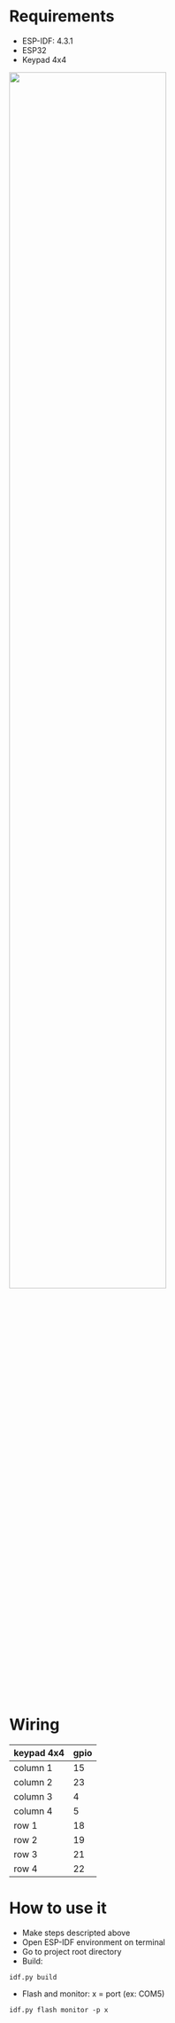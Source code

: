 # Requirements
* ESP-IDF: 4.3.1
* ESP32
* Keypad 4x4

<img src="https://i.pinimg.com/originals/fe/ce/2e/fece2e0df83754548006f24746d13ef9.png" width="75%"> </img>
# Wiring

| keypad 4x4 | gpio |
|------|------|
| column 1 | 15 |
| column 2 | 23 |
| column 3 | 4 |
| column 4 | 5 |
| row 1 | 18 |
| row 2 | 19 |
| row 3 | 21 |
| row 4 | 22 |

# How to use it
* Make steps descripted above
* Open ESP-IDF environment on terminal
* Go to project root directory
* Build: 
```
idf.py build
```
* Flash and monitor: x = port (ex: COM5)
```
idf.py flash monitor -p x
```